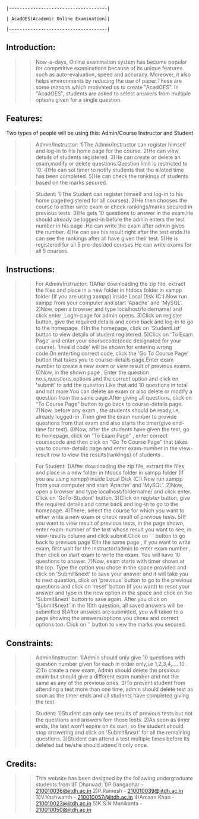                                                                           |-------------------------------------|
                                                                          | AcadOES(Academic Online Examination)|
                                                                          |-------------------------------------|
				

Introduction:
----------------
>> Now-a-days, Online examination system has become popular for competitive examinations because 
     of its unique features such as auto-evaluation, speed and accuracy. Moreover, it also helps environments 
     by reducing the use of paper.These are some reasons which motivated us to create "AcadOES".
    In "AcadOES", students are asked to select answers from multiple options given for a single question. 

Features:
------------
Two types of people will be using this: Admin/Course Instructor and Student

>>Admin/Instructor:
	1)The Admin/Instructor can register himself and log-in to his home page for the course.
	2)He can view details of students registered.
	3)He can create or delete an exam,modify or delete questions.Question limit is restricted to 10.
	4)He can set timer to notify students that the alloted time has been completed.
	5)He can check the rankings of students based on the marks secured.

>>Student:
	1)The Student can register himself and log-in to his home page(registered for all courses).
	2)He then chooses the course to either write exam or check rankings/marks secured in previous tests.
	3)He gets 10 questions to answer in the exam.He should already be logged-in before the admin enters
	the test number in his page .He can write the exam after admin gives the number.
	4)He can see his result right after the test ends.He can see the rankings after all have given their test.
	5)He is registered for all 5 pre-decided courses.He can write exams for all 5 courses.

Instructions:
---------------

>>For Admin/Instructor:
	1)After downloading the zip file, extract the files and place in a new folder in htdocs folder in xampp folder
                 (If you are using xampp) inside Local Disk (C:).Now run xampp from your computer and start 'Apache' and 'MySQL'.
	2)Now, open a browser and type localhost/foldername/  and click enter  .Login-page for admin opens.
	3)Click on register button, give the required details and come back and log-in to go to the homepage.
	4)In the homepage, click on 'StudentList' button to view details of student registered. 
	5)Click on 'To Exam Page' and enter your coursecode(code designated for your course). 'Invalid code' will be 
	shown for entering wrong code.On enterting correct code, click the 'Go To Course Page' button that takes you to 
	course-details page.Enter exam number to create a new exam or view result of previous exams.
	6)Now, in the shown page , Enter the question no.s,questions,options and the correct option and click on 'submit' to 
	add the question.Like that add 10 questions in total and not more.You can delete an exam or also delete or modify 
	a question from the same page.After giving all questions, click on "To Course Page" button to go back to course-details page.
	7)Now, before any exam , the students should be ready,i.e, already logged-in .Then give the exam number to provide
	questions from that exam and also starts the timer(give end-time for test).
	8)Now, after the students have given the test, go to homepage, click on "To Exam Page" , enter correct coursecode 
	and then click on "Go To Course Page" that takes you to course-details page and enter exam-number in the
	view-result row to view the results(rankings) of students .

>>For Student:
	 1)After downloading the zip file, extract the files and place in a new folder in htdocs folder in xampp folder
                  (If you are using xampp) inside Local Disk (C:).Now run xampp from your computer and start 'Apache' and 'MySQL'.
	2)Now, open a browser and type localhost/foldername/ and click enter. Click on 'GoTo-Student' button.
	3)Click on register button, give the required details and come back and log-in to go to the homepage.
	4)There, select the course for which you want to either write a new exam or check result of previous tests.
	5)If you want to view result of previous tests, in the page shown, enter exam-number of the test whose result you want to see,
	in view-results column and click submit.Click on ' ' button to go back to previuos page
	6)In the same page , if you want to write exam, first wait for the instructor/admin to enter exam number ,
	then click on start exam to write the exam. You will have 10 questions to answer.
	7)Now, exam starts with timer shown at the top. Type the option you chose in the space provided and click on 'Submit&next'
	to save your answer and it will take you to next question, click on 'previous' button to go to the previous questions and
	click on 'reset' button (if you want) to reset your answer and type in the new option in the space and click on the
 	'Submit&next' button to save again. After you click on 'Submit&next' in the 10th question, all saved answers will be submitted
	8)After answers are submitted, you will taken to a page showing the answers/options you chose and correct options too.
	Click on '' button to view the marks you secured.

Constraints:
---------------

>>Admin/Instructor:
	1)Admin should only give 10 questions with question number given for each in order only,i.e 1,2,3,4,.....10 .
	2)To create a new exam, Admin should delete the previous exam but should give a different exam number and not the 
	same as any of the previous ones.
	3)To prevent student from attending a test more than one time, admin should delete test as soon as the timer ends and all
	students have completed giving the test.

>>Student:
	1)Student can only see results of previous tests but not the questions and answers fom those tests.
	2)As soon as timer ends, the test won't expire on its own, so the student should stop answering and click on 'Submit&next'
	for all the remaining questions.
	3)Student can attend a test multiple times before its deleted but he/she should attend it only once.

Credits:
----------

>>This website has been designed by the following undergraduate students from IIT Dharwad:
	1)P.Gangadhar - 210010036@iitdh.ac.in
	2)P.Ramesh - 210010039@iitdh.ac.in
	3)V.Yashwanth - 210010057@iitdh.ac.in
	4)Amaan Khan - 210010023@iitdh.ac.in
	5)K.S.N Manikanta - 210010050@iitdh.ac.in
